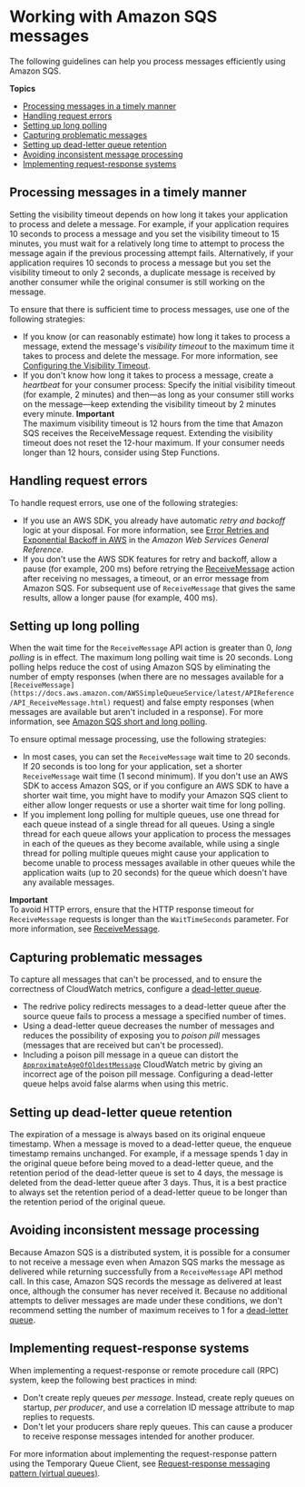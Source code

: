 # Working with Amazon SQS messages<a name="working-with-messages"></a>

The following guidelines can help you process messages efficiently using Amazon SQS\.

**Topics**
+ [Processing messages in a timely manner](#processing-messages-timely-manner)
+ [Handling request errors](#handling-request-errors)
+ [Setting up long polling](#setting-up-long-polling)
+ [Capturing problematic messages](#capturing-problematic-messages)
+ [Setting up dead\-letter queue retention](#setting-up-dead-letter-queue-retention)
+ [Avoiding inconsistent message processing](#avoiding-inconsistent-message-processing)
+ [Implementing request\-response systems](#implementing-request-response-systems)

## Processing messages in a timely manner<a name="processing-messages-timely-manner"></a>

Setting the visibility timeout depends on how long it takes your application to process and delete a message\. For example, if your application requires 10 seconds to process a message and you set the visibility timeout to 15 minutes, you must wait for a relatively long time to attempt to process the message again if the previous processing attempt fails\. Alternatively, if your application requires 10 seconds to process a message but you set the visibility timeout to only 2 seconds, a duplicate message is received by another consumer while the original consumer is still working on the message\.

To ensure that there is sufficient time to process messages, use one of the following strategies:
+ If you know \(or can reasonably estimate\) how long it takes to process a message, extend the message's *visibility timeout* to the maximum time it takes to process and delete the message\. For more information, see [Configuring the Visibility Timeout](sqs-visibility-timeout.md#configuring-visibility-timeout)\.
+ If you don't know how long it takes to process a message, create a *heartbeat* for your consumer process: Specify the initial visibility timeout \(for example, 2 minutes\) and then—as long as your consumer still works on the message—keep extending the visibility timeout by 2 minutes every minute\. 
**Important**  
The maximum visibility timeout is 12 hours from the time that Amazon SQS receives the ReceiveMessage request\. Extending the visibility timeout does not reset the 12\-hour maximum\. If your consumer needs longer than 12 hours, consider using Step Functions\. 

## Handling request errors<a name="handling-request-errors"></a>

To handle request errors, use one of the following strategies:
+ If you use an AWS SDK, you already have automatic *retry and backoff* logic at your disposal\. For more information, see [Error Retries and Exponential Backoff in AWS](https://docs.aws.amazon.com/general/latest/gr/api-retries.html) in the *Amazon Web Services General Reference*\.
+ If you don't use the AWS SDK features for retry and backoff, allow a pause \(for example, 200 ms\) before retrying the [ReceiveMessage](https://docs.aws.amazon.com/AWSSimpleQueueService/latest/APIReference/API_ReceiveMessage.html) action after receiving no messages, a timeout, or an error message from Amazon SQS\. For subsequent use of `ReceiveMessage` that gives the same results, allow a longer pause \(for example, 400 ms\)\. 

## Setting up long polling<a name="setting-up-long-polling"></a>

When the wait time for the `ReceiveMessage` API action is greater than 0, *long polling* is in effect\. The maximum long polling wait time is 20 seconds\. Long polling helps reduce the cost of using Amazon SQS by eliminating the number of empty responses \(when there are no messages available for a `[ReceiveMessage](https://docs.aws.amazon.com/AWSSimpleQueueService/latest/APIReference/API_ReceiveMessage.html)` request\) and false empty responses \(when messages are available but aren't included in a response\)\. For more information, see [Amazon SQS short and long polling](sqs-short-and-long-polling.md)\.

To ensure optimal message processing, use the following strategies:
+ In most cases, you can set the `ReceiveMessage` wait time to 20 seconds\. If 20 seconds is too long for your application, set a shorter `ReceiveMessage` wait time \(1 second minimum\)\. If you don't use an AWS SDK to access Amazon SQS, or if you configure an AWS SDK to have a shorter wait time, you might have to modify your Amazon SQS client to either allow longer requests or use a shorter wait time for long polling\.
+ If you implement long polling for multiple queues, use one thread for each queue instead of a single thread for all queues\. Using a single thread for each queue allows your application to process the messages in each of the queues as they become available, while using a single thread for polling multiple queues might cause your application to become unable to process messages available in other queues while the application waits \(up to 20 seconds\) for the queue which doesn't have any available messages\.

**Important**  
To avoid HTTP errors, ensure that the HTTP response timeout for `ReceiveMessage` requests is longer than the `WaitTimeSeconds` parameter\. For more information, see [ReceiveMessage](https://docs.aws.amazon.com/AWSSimpleQueueService/latest/APIReference/API_ReceiveMessage.html)\.

## Capturing problematic messages<a name="capturing-problematic-messages"></a>

To capture all messages that can't be processed, and to ensure the correctness of CloudWatch metrics, configure a [dead\-letter queue](sqs-dead-letter-queues.md)\.
+ The redrive policy redirects messages to a dead\-letter queue after the source queue fails to process a message a specified number of times\.
+ Using a dead\-letter queue decreases the number of messages and reduces the possibility of exposing you to *poison pill* messages \(messages that are received but can't be processed\)\.
+ Including a poison pill message in a queue can distort the [`ApproximateAgeOfOldestMessage`](sqs-available-cloudwatch-metrics.md) CloudWatch metric by giving an incorrect age of the poison pill message\. Configuring a dead\-letter queue helps avoid false alarms when using this metric\.

## Setting up dead\-letter queue retention<a name="setting-up-dead-letter-queue-retention"></a>

The expiration of a message is always based on its original enqueue timestamp\. When a message is moved to a dead\-letter queue, the enqueue timestamp remains unchanged\. For example, if a message spends 1 day in the original queue before being moved to a dead\-letter queue, and the retention period of the dead\-letter queue is set to 4 days, the message is deleted from the dead\-letter queue after 3 days\. Thus, it is a best practice to always set the retention period of a dead\-letter queue to be longer than the retention period of the original queue\.

## Avoiding inconsistent message processing<a name="avoiding-inconsistent-message-processing"></a>

Because Amazon SQS is a distributed system, it is possible for a consumer to not receive a message even when Amazon SQS marks the message as delivered while returning successfully from a `ReceiveMessage` API method call\. In this case, Amazon SQS records the message as delivered at least once, although the consumer has never received it\. Because no additional attempts to deliver messages are made under these conditions, we don't recommend setting the number of maximum receives to 1 for a [dead\-letter queue](sqs-dead-letter-queues.md)\.

## Implementing request\-response systems<a name="implementing-request-response-systems"></a>

When implementing a request\-response or remote procedure call \(RPC\) system, keep the following best practices in mind:
+ Don't create reply queues *per message*\. Instead, create reply queues on startup, *per producer*, and use a correlation ID message attribute to map replies to requests\.
+ Don't let your producers share reply queues\. This can cause a producer to receive response messages intended for another producer\.

For more information about implementing the request\-response pattern using the Temporary Queue Client, see [Request\-response messaging pattern \(virtual queues\)](sqs-temporary-queues.md#request-reply-messaging-pattern)\.